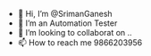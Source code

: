 - 👋 Hi, I’m @SrimanGanesh
- 🌱 I’m an Automation Tester
- 💞️ I’m looking to collaborat on ..
- 📫 How to reach me 9866203956

<!---
SrimanGanesh/SrimanGanesh is a ✨ special ✨ repository because its `README.md` (this file) appears on your GitHub profile.
You can click the Preview link to take a look at your changes.
--->
